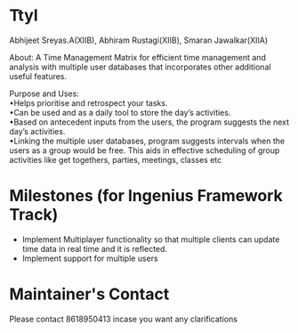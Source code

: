 # Ttyl
Abhijeet Sreyas.A(XIIB), Abhiram Rustagi(XIIB), Smaran Jawalkar(XIIA)

About:
A Time Management Matrix for efficient time management and analysis with multiple user databases that incorporates other additional useful features.

Purpose and Uses:  
•Helps prioritise and retrospect your tasks.  
•Can be used and as a daily tool to store the day’s activities.  
•Based on antecedent inputs from the users, the program suggests the next day’s activities.  
•Linking the multiple user databases, program suggests intervals when the users as a group would be free. This aids in effective scheduling of group activities like get togethers, parties, meetings, classes etc

# Milestones (for Ingenius Framework Track)
- Implement Multiplayer functionality so that multiple clients can update time data in real time and it is reflected.
- Implement support for multiple users

# Maintainer's Contact
Please contact 8618950413 incase you want any clarifications
